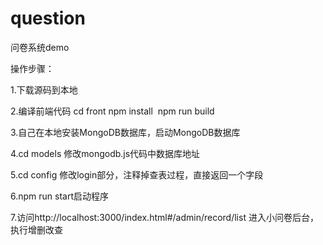 # question

问卷系统demo

操作步骤：

1.下载源码到本地

2.编译前端代码
  cd front
  npm install
  npm run build
  
3.自己在本地安装MongoDB数据库，启动MongoDB数据库

4.cd models 修改mongodb.js代码中数据库地址

5.cd config 修改login部分，注释掉查表过程，直接返回一个字段

6.npm run start启动程序

7.访问http://localhost:3000/index.html#/admin/record/list 进入小问卷后台，执行增删改查
